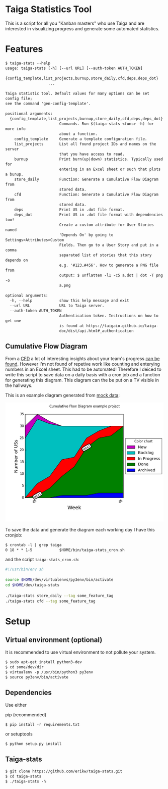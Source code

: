 # Taiga Statistics Tool

This is a script for all you "Kanban masters" who use Taiga and are interested in visualizing progress and generate some automated statistics.

# Features

```console
$ taiga-stats --help
usage: taiga-stats [-h] [--url URL] [--auth-token AUTH_TOKEN]
                   {config_template,list_projects,burnup,store_daily,cfd,deps,deps_dot}
                   ...

Taiga statistic tool. Default values for many options can be set config file;
see the command 'gen-config-template'.

positional arguments:
  {config_template,list_projects,burnup,store_daily,cfd,deps,deps_dot}
                        Commands. Run $(taiga-stats <func> -h) for more info
                        about a function.
    config_template     Generate a template configuration file.
    list_projects       List all found project IDs and names on the server
                        that you have access to read.
    burnup              Print burn(up|down) statistics. Typically used for
                        entering in an Excel sheet or such that plots a bunup.
    store_daily         Function: Generate a Cumulative Flow Diagram from
                        stored data.
    cfd                 Function: Generate a Cumulative Flow Diagram from
                        stored data.
    deps                Print US in .dot file format.
    deps_dot            Print US in .dot file format with dependencies too!
                        Create a custom attribute for User Stories named
                        'Depends On' by going to Settings>Attributes>Custom
                        Fields. Then go to a User Story and put in a comma
                        separated list of stories that this story depends on
                        e.g. '#123,#456'. How to generate a PNG file from
                        output: $ unflatten -l1 -c5 a.dot | dot -T png -o
                        a.png

optional arguments:
  -h, --help            show this help message and exit
  --url URL             URL to Taiga server.
  --auth-token AUTH_TOKEN
                        Authentication token. Instructions on how to get one
                        is found at https://taigaio.github.io/taiga-
                        doc/dist/api.html#_authentication
```

## Cumulative Flow Diagram

From a [CFD](http://brodzinski.com/2013/07/cumulative-flow-diagram.html) a lot of interesting insights about your team's progress [can be found](http://paulklipp.com/images/Interpreting_a_Cumulative_Flow_Diagram.jpg). However I'm not found of repetive work like counting and enterying numbers in an Excel sheet. This had to be automated! Therefore I deiced to write this script to save data on a daily basis with a cron job and a function for generating this diagram. This diagram can the be put on a TV visible in the hallways.


This is an example diagram generated from [mock data](cfd_example.dat):

![Example CFD](cfd_example.png)


To save the data and generate the diagram each working day I have this cronjob:

```console
$ crontab -l | grep taiga
0 18 * * 1-5            $HOME/bin/taiga-stats_cron.sh
```

and the script `taiga-stats_cron.sh`:

```bash
#!/usr/bin/env sh

source $HOME/dev/virtualenvs/py3env/bin/activate
cd $HOME/dev/taiga-stats

./taiga-stats store_daily --tag some_feature_tag
./taiga-stats cfd --tag some_feature_tag
```


# Setup

## Virtual environment (optional)

It is recommended to use virtual environment to not pollute your system.

```console
$ sudo apt-get install python3-dev
$ cd some/dev/dir
$ virtualenv -p /usr/bin/python3 py3env
$ source py3env/bin/activate
```

## Dependencies

Use either

pip (recommended)

```console
$ pip install -r requirements.txt
```

or setuptools

```console
$ python setup.py install
```

## Taiga-stats

```console
$ git clone https://github.com/erikw/taiga-stats.git
$ cd taiga-stats
$ ./taiga-stats -h
```
